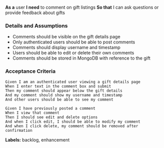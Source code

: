 **As a** user
**I need** to comment on gift listings
**So that** I can ask questions or provide feedback about gifts

### Details and Assumptions
* Comments should be visible on the gift details page
* Only authenticated users should be able to post comments
* Comments should display username and timestamp
* Users should be able to edit or delete their own comments
* Comments should be stored in MongoDB with reference to the gift

### Acceptance Criteria

```gherkin
Given I am an authenticated user viewing a gift details page
When I enter text in the comment box and submit
Then my comment should appear below the gift details
And my comment should show my username and timestamp
And other users should be able to see my comment

Given I have previously posted a comment
When I view that comment
Then I should see edit and delete options
And when I click edit, I should be able to modify my comment
And when I click delete, my comment should be removed after confirmation
```

**Labels:** backlog, enhancement

